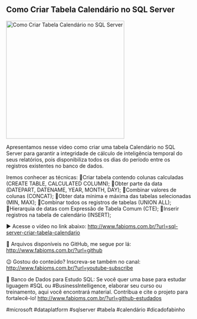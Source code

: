 ## Como Criar Tabela Calendário no SQL Server

<img src="https://fabioms.com.br/uploads/youtube/qLmkzNi2vNQ.png" alt="Como Criar Tabela Calendário no SQL Server" title="SQL Server" width="320"/>

Apresentamos nesse vídeo como criar uma tabela Calendário no SQL Server para garantir a integridade de cálculo de inteligência temporal do seus relatórios, pois disponibiliza todos os dias do período entre os registros existentes no banco de dados.

Iremos conhecer as técnicas:
🔹Criar tabela contendo colunas calculadas (CREATE TABLE, CALCULATED COLUMN);
🔹Obter parte da data (DATEPART, DATENAME, YEAR, MONTH, DAY);
🔹Combinar valores de colunas (CONCAT);
🔹Obter data mínima e máxima das tabelas selecionadas (MIN, MAX);
🔹Combinar todos os registros de tabelas (UNION ALL);
🔹Hierarquia de datas com Expressão de Tabela Comum (CTE);
🔹Inserir registros na tabela de calendário (INSERT);

▶️ Acesse o vídeo no link abaixo:
http://www.fabioms.com.br/?url=sql-server-criar-tabela-calendario

📁 Arquivos disponíveis no GitHub, me segue por lá:
http://www.fabioms.com.br/?url=github

😉 Gostou do conteúdo? Inscreva-se também no canal:
http://www.fabioms.com.br/?url=youtube-subscribe 

🎁 Banco de Dados para Estudo SQL:
Se você quer uma base para estudar liguagem #SQL ou #BusinessIntelligence, elaborar seu curso ou treinamento, aqui você encontrará material. 
Contribua e cite o projeto para fortalecê-lo!
http://www.fabioms.com.br/?url=github-estudados

#microsoft #dataplatform #sqlserver #tabela #calendário #dicadofabinho